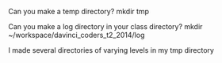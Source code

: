 Can you make a temp directory?
mkdir tmp

Can you make a log directory in your class directory?
mkdir ~/workspace/davinci_coders_t2_2014/log


I made several directories of varying levels in my tmp directory

